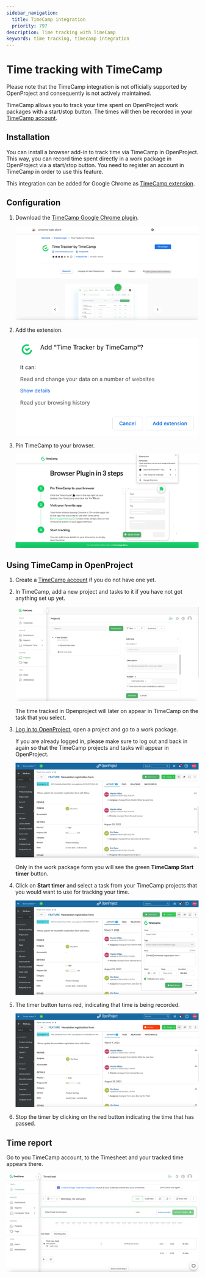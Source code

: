 ```yaml
---
sidebar_navigation:
  title: TimeCamp integration
  priority: 797
description: Time tracking with TimeCamp
keywords: time tracking, timecamp integration
---
```


# Time tracking with TimeCamp

Please note that the TimeCamp integration is not officially supported by OpenProject and consequently is not actively maintained.

TimeCamp allows you to track your time spent on OpenProject work packages with a start/stop button. The times will then be recorded in your [TimeCamp account](https://app.timecamp.com/auth/login).

## Installation

You can install a browser add-in to track time via TimeCamp in OpenProject. This way, you can record time spent directly in a work package in OpenProject via a start/stop button. You need to register an account in TimeCamp in order to use this feature.

This integration can be added for Google Chrome as [TimeCamp extension](https://chrome.google.com/webstore/detail/time-tracker-by-timecamp/ohbkdjmhoegleofcohdjagmcnkimfdaa).

## Configuration

1. Download the [TimeCamp Google Chrome plugin](https://chrome.google.com/webstore/detail/time-tracker-by-timecamp/ohbkdjmhoegleofcohdjagmcnkimfdaa).

   ![TimeCamp extension in Google Chrome shop](download-timecamp-extension.png)

2. Add the extension.

   ![pop up to allow to add extension](add_extension.png)

3. Pin TimeCamp to your browser.

   ![TimeCamp instructions how to pin the extension to the browser](pin-to-browser-full.png)

## Using TimeCamp in OpenProject

1. Create a [TimeCamp account](https://app.timecamp.com/auth/login) if you do not have one yet.

2. In TimeCamp, add a new project and tasks to it if you have not got anything set up yet. 

   ![TimeCamp account with a new project which shows 2 tasks](project-with-2-tasks.png)

   The time tracked in Openproject will later on appear in TimeCamp on the task that you select.

3. [Log in to OpenProject](https://www.openproject.org/signin/), open a project and go to a work package. 

   If you are already logged in, please make sure to log out and back in again so that the TimeCamp projects and tasks will appear in OpenProject.

   ![OpenProject work package detail view with green start button to start timer](work-package-start-timer.png)

   Only in the work package form you will see the green **TimeCamp Start timer** button.

4. Click on **Start timer** and select a task from your TimeCamp projects that you would want to use for tracking your time. 

   ![OpenProject work package detail view with drop down from start timer to select TimeCamp project and task](Start-time-in-OP.png)

5. The timer button turns red, indicating that time is being recorded.

   ![OpenProject work package detail view with red timer button recording the time](stop-time-in-OP.png)

6. Stop the timer by clicking on the red button indicating the time that has passed.

## Time report

Go to you TimeCamp account, to the Timesheet and your tracked time appears there.

![TimeCamp Timesheet](Time-appears-in-TC.png)

